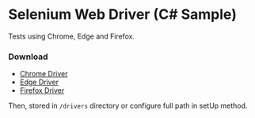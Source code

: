 # Selenium Web Driver (C# Sample)

Tests using Chrome, Edge and Firefox.


### Download
- [Chrome Driver](http://chromedriver.storage.googleapis.com/index.html)
- [Edge Driver](https://developer.microsoft.com/en-us/microsoft-edge/tools/webdriver/)
- [Firefox Driver](https://github.com/mozilla/geckodriver/releases/)

Then, stored in `/drivers` directory or configure full path in setUp method.
